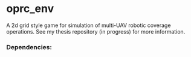 # oprc_env
A 2d grid style game for simulation of multi-UAV robotic coverage operations. See my thesis repository (in progress) for more information.
### Dependencies:
